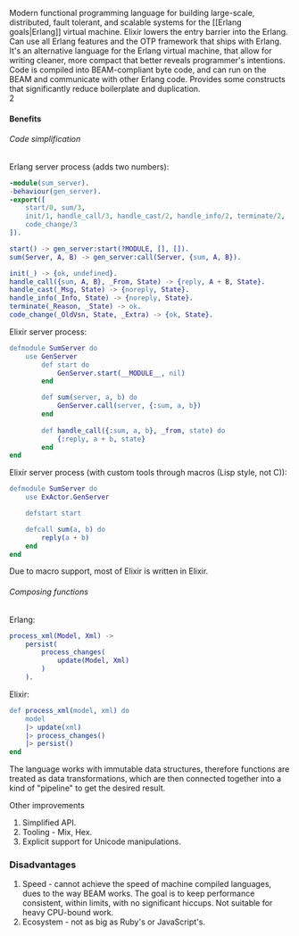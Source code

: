 Modern functional programming language for building large-scale, distributed, fault tolerant, and scalable systems for the [[Erlang goals|Erlang]] virtual machine. Elixir lowers the entry barrier into the Erlang. Can use all Erlang features and the OTP framework that ships with Erlang.
It's an alternative language for the Erlang virtual machine, that allow for writing cleaner, more compact that better reveals programmer's intentions.
Code is compiled into BEAM-compliant byte code, and can run on the BEAM and communicate with other Erlang code. Provides some constructs that significantly reduce boilerplate and duplication.\
2
#### Benefits
###### Code simplification
Erlang server process (adds two numbers):
```erlang
-module(sum_server).
-behaviour(gen_server).
-export([
	start/0, sum/3,
	init/1, handle_call/3, handle_cast/2, handle_info/2, terminate/2,
	code_change/3
]).

start() -> gen_server:start(?MODULE, [], []).
sum(Server, A, B) -> gen_server:call(Server, {sum, A, B}).

init(_) -> {ok, undefined}.
handle_call({sum, A, B}, _From, State) -> {reply, A + B, State}.
handle_cast(_Msg, State) -> {noreply, State}.
handle_info(_Info, State) -> {noreply, State}.
terminate(_Reason, _State) -> ok.
code_change(_OldVsn, State, _Extra) -> {ok, State}.
```

Elixir server process:
```erlang
defmodule SumServer do
	use GenServer
		def start do
			GenServer.start(__MODULE__, nil)
		end

		def sum(server, a, b) do
			GenServer.call(server, {:sum, a, b})
		end
	
		def handle_call({:sum, a, b}, _from, state) do
			{:reply, a + b, state}
		end
end
```

Elixir server process (with custom tools through macros (Lisp style, not C)):
```erlang
defmodule SumServer do
	use ExActor.GenServer

	defstart start

	defcall sum(a, b) do
		reply(a + b)
	end
end
```

Due to macro support, most of Elixir is written in Elixir.
###### Composing functions
Erlang:
```erlang
process_xml(Model, Xml) ->
	persist(
		process_changes(
			update(Model, Xml)
		)
	).
```
Elixir:
```erlang
def process_xml(model, xml) do
	model
	|> update(xml)
	|> process_changes()
	|> persist()
end
```
The language works with immutable data structures, therefore functions are treated as data transformations, which are then connected together into a kind of "pipeline" to get the desired result.

Other improvements
1. Simplified API.
2. Tooling - Mix, Hex.
3. Explicit support for Unicode manipulations.
### Disadvantages
1. Speed - cannot achieve the speed of machine compiled languages, dues to the way BEAM works. The goal is to keep performance consistent, within limits, with no significant hiccups. Not suitable for heavy CPU-bound work.
2. Ecosystem - not as big as Ruby's or JavaScript's.